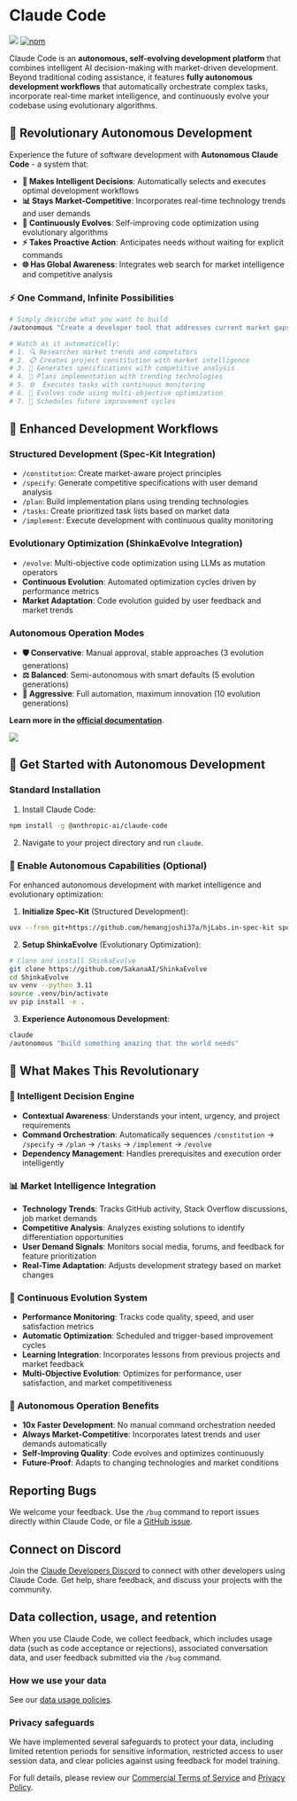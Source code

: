 # Claude Code

![](https://img.shields.io/badge/Node.js-18%2B-brightgreen?style=flat-square) [![npm]](https://www.npmjs.com/package/@anthropic-ai/claude-code)

[npm]: https://img.shields.io/npm/v/@anthropic-ai/claude-code.svg?style=flat-square

Claude Code is an **autonomous, self-evolving development platform** that combines intelligent AI decision-making with market-driven development. Beyond traditional coding assistance, it features **fully autonomous development workflows** that automatically orchestrate complex tasks, incorporate real-time market intelligence, and continuously evolve your codebase using evolutionary algorithms.

## 🤖 Revolutionary Autonomous Development

Experience the future of software development with **Autonomous Claude Code** - a system that:

- **🧠 Makes Intelligent Decisions**: Automatically selects and executes optimal development workflows
- **📊 Stays Market-Competitive**: Incorporates real-time technology trends and user demands
- **🔄 Continuously Evolves**: Self-improving code optimization using evolutionary algorithms
- **⚡ Takes Proactive Action**: Anticipates needs without waiting for explicit commands
- **🌐 Has Global Awareness**: Integrates web search for market intelligence and competitive analysis

### ⚡ One Command, Infinite Possibilities

```bash
# Simply describe what you want to build
/autonomous "Create a developer tool that addresses current market gaps"

# Watch as it automatically:
# 1. 🔍 Researches market trends and competitors
# 2. 📋 Creates project constitution with market intelligence
# 3. 📝 Generates specifications with competitive analysis
# 4. 🔧 Plans implementation with trending technologies
# 5. ⚙️  Executes tasks with continuous monitoring
# 6. 🧬 Evolves code using multi-objective optimization
# 7. 🔄 Schedules future improvement cycles
```

## 🎯 Enhanced Development Workflows

### Structured Development (Spec-Kit Integration)
- `/constitution`: Create market-aware project principles
- `/specify`: Generate competitive specifications with user demand analysis
- `/plan`: Build implementation plans using trending technologies
- `/tasks`: Create prioritized task lists based on market data
- `/implement`: Execute development with continuous quality monitoring

### Evolutionary Optimization (ShinkaEvolve Integration)
- `/evolve`: Multi-objective code optimization using LLMs as mutation operators
- **Continuous Evolution**: Automated optimization cycles driven by performance metrics
- **Market Adaptation**: Code evolution guided by user feedback and market trends

### Autonomous Operation Modes
- **🛡️ Conservative**: Manual approval, stable approaches (3 evolution generations)
- **⚖️ Balanced**: Semi-autonomous with smart defaults (5 evolution generations)
- **🚀 Aggressive**: Full automation, maximum innovation (10 evolution generations)

**Learn more in the [official documentation](https://docs.anthropic.com/en/docs/claude-code/overview)**.

<img src="./demo.gif" />

## 🚀 Get Started with Autonomous Development

### Standard Installation
1. Install Claude Code:
```sh
npm install -g @anthropic-ai/claude-code
```

2. Navigate to your project directory and run `claude`.

### 🤖 Enable Autonomous Capabilities (Optional)

For enhanced autonomous development with market intelligence and evolutionary optimization:

1. **Initialize Spec-Kit** (Structured Development):
```bash
uvx --from git+https://github.com/hemangjoshi37a/hjLabs.in-spec-kit specify init --here --ai claude
```

2. **Setup ShinkaEvolve** (Evolutionary Optimization):
```bash
# Clone and install ShinkaEvolve
git clone https://github.com/SakanaAI/ShinkaEvolve
cd ShinkaEvolve
uv venv --python 3.11
source .venv/bin/activate
uv pip install -e .
```

3. **Experience Autonomous Development**:
```bash
claude
/autonomous "Build something amazing that the world needs"
```

## 🌟 What Makes This Revolutionary

### 🧠 Intelligent Decision Engine
- **Contextual Awareness**: Understands your intent, urgency, and project requirements
- **Command Orchestration**: Automatically sequences `/constitution` → `/specify` → `/plan` → `/tasks` → `/implement` → `/evolve`
- **Dependency Management**: Handles prerequisites and execution order intelligently

### 📊 Market Intelligence Integration
- **Technology Trends**: Tracks GitHub activity, Stack Overflow discussions, job market demands
- **Competitive Analysis**: Analyzes existing solutions to identify differentiation opportunities
- **User Demand Signals**: Monitors social media, forums, and feedback for feature prioritization
- **Real-Time Adaptation**: Adjusts development strategy based on market changes

### 🔄 Continuous Evolution System
- **Performance Monitoring**: Tracks code quality, speed, and user satisfaction metrics
- **Automatic Optimization**: Scheduled and trigger-based improvement cycles
- **Learning Integration**: Incorporates lessons from previous projects and market feedback
- **Multi-Objective Evolution**: Optimizes for performance, user satisfaction, and market competitiveness

### 🎯 Autonomous Operation Benefits
- **10x Faster Development**: No manual command orchestration needed
- **Always Market-Competitive**: Incorporates latest trends and user demands automatically
- **Self-Improving Quality**: Code evolves and optimizes continuously
- **Future-Proof**: Adapts to changing technologies and market conditions

## Reporting Bugs

We welcome your feedback. Use the `/bug` command to report issues directly within Claude Code, or file a [GitHub issue](https://github.com/anthropics/claude-code/issues).

## Connect on Discord

Join the [Claude Developers Discord](https://anthropic.com/discord) to connect with other developers using Claude Code. Get help, share feedback, and discuss your projects with the community.

## Data collection, usage, and retention

When you use Claude Code, we collect feedback, which includes usage data (such as code acceptance or rejections), associated conversation data, and user feedback submitted via the `/bug` command.

### How we use your data

See our [data usage policies](https://docs.anthropic.com/en/docs/claude-code/data-usage).

### Privacy safeguards

We have implemented several safeguards to protect your data, including limited retention periods for sensitive information, restricted access to user session data, and clear policies against using feedback for model training.

For full details, please review our [Commercial Terms of Service](https://www.anthropic.com/legal/commercial-terms) and [Privacy Policy](https://www.anthropic.com/legal/privacy).
